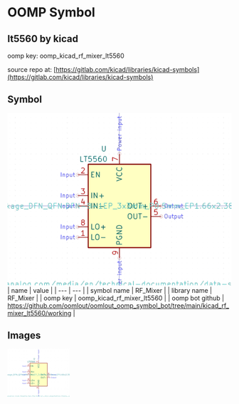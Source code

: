 # OOMP Symbol  
## lt5560  by kicad  
  
oomp key: oomp_kicad_rf_mixer_lt5560  
  
source repo at: [https://gitlab.com/kicad/libraries/kicad-symbols](https://gitlab.com/kicad/libraries/kicad-symbols)  
## Symbol  
  
[![working.png](working_600.png)](working.png)  
| name | value | 
| --- | --- | 
| symbol name | RF_Mixer | 
| library name | RF_Mixer | 
| oomp key | oomp_kicad_rf_mixer_lt5560 | 
| oomp bot github | https://github.com/oomlout/oomlout_oomp_symbol_bot/tree/main/kicad_rf_mixer_lt5560/working | 
## Images  
  
[![working.png](working_140.png)](working.png)  
